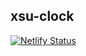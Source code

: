 ## xsu-clock

[![Netlify Status](https://api.netlify.com/api/v1/badges/51866910-804f-44d2-b531-8dc7f4bc4875/deploy-status)](https://app.netlify.com/sites/nomxsu/deploys)


